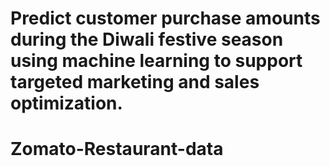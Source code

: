 # Predict customer purchase amounts during the Diwali festive season using machine learning to support targeted marketing and sales optimization.
# Zomato-Restaurant-data
